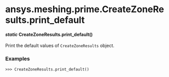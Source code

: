 <a id="ansys-meshing-prime-createzoneresults-print-default"></a>

# ansys.meshing.prime.CreateZoneResults.print_default

<a id="ansys.meshing.prime.CreateZoneResults.print_default"></a>

#### *static* CreateZoneResults.print_default()

Print the default values of `CreateZoneResults` object.

### Examples

```pycon
>>> CreateZoneResults.print_default()
```

<!-- !! processed by numpydoc !! -->
